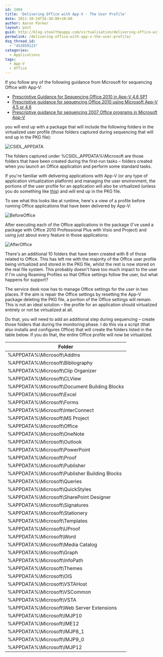 ```yaml
---
id: 2404
title: 'Delivering Office with App-V - The User Profile'
date: 2011-10-24T16:30:00+10:00
author: Aaron Parker
layout: post
guid: http://blog.stealthpuppy.com/virtualisation/delivering-office-with-app-v-the-user-profile/
permalink: /delivering-office-with-app-v-the-user-profile/
dsq_thread_id:
  - "452059123"
categories:
  - Applications
tags:
  - App-V
  - Office
---
```

If you follow any of the following guidance from Microsoft for sequencing Office with App-V:

  * [Prescriptive Guidance for Sequencing Office 2010 in App-V 4.6 SP1](http://support.microsoft.com/kb/2627274)
  * [Prescriptive guidance for sequencing Office 2010 using Microsoft App-V 4.5 or 4.6](http://support.microsoft.com/kb/983462)
  * [Prescriptive guidance for sequencing 2007 Office programs in Microsoft App-V](http://support.microsoft.com/kb/939796)

you will end up with a package that will include the following folders in the virtualized user profile (those folders captured during sequencing that will end up in the PKG file):

![CSIDL_APPDATA]({{site.baseurl}}.com/media/2011/10/CSIDL_APPDATA.png)

The folders captured under %CSIDL_APPDATA%\Microsoft are those folders that have been created during the first-run tasks – folders created when you launch an Office application and perform some standard tasks.

If you're familiar with delivering applications with App-V (or any type of application virtualization platform) and managing the user environment, the portions of the user profile for an application will also be virtualized (unless you do something like [this]({{site.baseurl}}/virtualisation/sequencing-mozilla-firefox-7/)) and will end up in the PKG file.

To see what this looks like at runtime, here's a view of a profile before running Office applications that have been delivered by App-V:

![BeforeOffice]({{site.baseurl}}.com/media/2011/10/BeforeOffice.png)

After executing each of the Office applications in the package (I've used a package with Office 2010 Professional Plus with Visio and Project) and using just about every feature in those applications:

![AfterOffice]({{site.baseurl}}.com/media/2011/10/AfterOffice.png)

There's an additional 10 folders that have been created with 8 of those related to Office. This has left me with the majority of the Office user profile being virtualized and stored in the PKG file, whilst the rest is now stored on the real file system. This probably doesn't have too much impact to the user if I'm using Roaming Profiles so that Office settings follow the user, but what happens for support?

The service desk now has to manage Office settings for the user in two places. If the aim is repair the Office settings by resetting the App-V package deleting the PKG file, a portion of the Office settings will remain. This is not an ideal solution – the profile for an application should virtualized entirely or not be virtualized at all.

Do that, you will need to add an additional step during sequencing – create those folders that during the monitoring phase. I do this via a script (that also installs and configures Office) that will create the folders listed in the table below. If you do that, the entire Office profile will now be virtualized.

|Folder|
|------|
|%APPDATA%\Microsoft\AddIns|
|%APPDATA%\Microsoft\Bibliography|
|%APPDATA%\Microsoft\Clip Organizer|
|%APPDATA%\Microsoft\CLView|
|%APPDATA%\Microsoft\Document Building Blocks|
|%APPDATA%\Microsoft\Excel|
|%APPDATA%\Microsoft\Forms|
|%APPDATA%\Microsoft\InterConnect|
|%APPDATA%\Microsoft\MS Project|
|%APPDATA%\Microsoft\Office|
|%APPDATA%\Microsoft\OneNote|
|%APPDATA%\Microsoft\Outlook|
|%APPDATA%\Microsoft\PowerPoint|
|%APPDATA%\Microsoft\Proof|
|%APPDATA%\Microsoft\Publisher|
|%APPDATA%\Microsoft\Publisher Building Blocks|
|%APPDATA%\Microsoft\Queries|
|%APPDATA%\Microsoft\QuickStyles|
|%APPDATA%\Microsoft\SharePoint Designer|
|%APPDATA%\Microsoft\Signatures|
|%APPDATA%\Microsoft\Stationery|
|%APPDATA%\Microsoft\Templates|
|%APPDATA%\Microsoft\UProof|
|%APPDATA%\Microsoft\Word|
|%APPDATA%\Microsoft\Media Catalog|
|%APPDATA%\Microsoft\Graph|
|%APPDATA%\Microsoft\InfoPath|
|%APPDATA%\Microsoft\Themes|
|%APPDATA%\Microsoft\OIS|
|%APPDATA%\Microsoft\VSTAHost|
|%APPDATA%\Microsoft\VSCommon|
|%APPDATA%\Microsoft\VSTA|
|%APPDATA%\Microsoft\Web Server Extensions|
|%APPDATA%\Microsoft\IMJP10|
|%APPDATA%\Microsoft\IME12|
|%APPDATA%\Microsoft\IMJP8_1|
|%APPDATA%\Microsoft\IMJP9_0|
|%APPDATA%\Microsoft\IMJP12|
